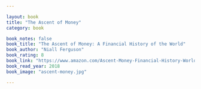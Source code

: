 ```yaml
---

layout: book
title: "The Ascent of Money"
category: book

book_notes: false
book_title: "The Ascent of Money: A Financial History of the World"
book_author: "Niall Ferguson"
book_rating: 8
book_link: "https://www.amazon.com/Ascent-Money-Financial-History-World/dp/0143116177/"
book_read_year: 2018
book_image: "ascent-money.jpg"

---
```

